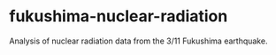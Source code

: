 fukushima-nuclear-radiation
===========================

Analysis of nuclear radiation data from the 3/11 Fukushima earthquake.
